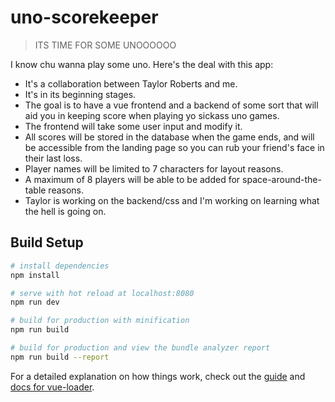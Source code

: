 # uno-scorekeeper

> ITS TIME FOR SOME UNOOOOOO

I know chu wanna play some uno. Here's the deal with this app:

* It's a collaboration between Taylor Roberts and me.
* It's in its beginning stages.
* The goal is to have a vue frontend and a backend of some sort that will aid you in keeping score when playing yo sickass uno games.
* The frontend will take some user input and modify it.
* All scores will be stored in the database when the game ends, and will be accessible from the landing page so you can rub your friend's face in their last loss.
* Player names will be limited to 7 characters for layout reasons.
* A maximum of 8 players will be able to be added for space-around-the-table reasons.
* Taylor is working on the backend/css and I'm working on learning what the hell is going on.



## Build Setup

``` bash
# install dependencies
npm install

# serve with hot reload at localhost:8080
npm run dev

# build for production with minification
npm run build

# build for production and view the bundle analyzer report
npm run build --report
```

For a detailed explanation on how things work, check out the [guide](http://vuejs-templates.github.io/webpack/) and [docs for vue-loader](http://vuejs.github.io/vue-loader).
